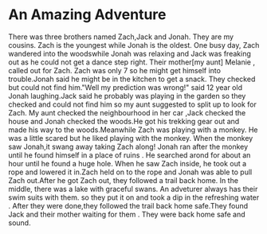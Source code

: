 # An Amazing Adventure
There was three brothers named Zach,Jack and Jonah. They are my cousins. Zach is the youngest while Jonah is the oldest. One busy day, Zach wandered into the woodswhile Jonah was relaxing and Jack was freaking out as he could not get a dance step right.  Their mother[my aunt] Melanie , called out for Zach. Zach was only 7 so he might get himself into trouble.Jonah said he might be in the kitchen to get a snack. They checked but could not find him."Well my prediction was wrong!" said 12 year old Jonah laughing.Jack said he probably was playing in the garden so they checked and could not find him so my aunt suggested to split up to look for Zach. My aunt checked the neighbourhood in her car ,Jack checked the house and Jonah checked the woods.He got his trekking gear out and made his way to the woods.Meanwhile Zach was playing with a monkey. He was a little scared but he liked playing with the monkey. When the monkey saw Jonah,it swang away taking Zach along! Jonah ran after the monkey until he found himself in a place of ruins . He searched arond for about an hour until he found a huge hole. When he saw Zach inside, he took out a rope and lowered it in.Zach held on to the rope and Jonah was able to pull Zach out.After he got Zach out, they followed a trail back home. In the middle, there was a lake with graceful swans. An adveturer always has their swim suits with them. so they put it on and took a dip in the refreshing water . After they were done,they followed the trail back home safe.They found Jack and their mother waiting for them . They were back home safe and sound. 
                                              
